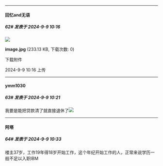 ﻿
*****

####  回忆and无语  
##### 62#       发表于 2024-9-9 10:16

<img src="https://img.saraba1st.com/forum/202409/09/101606h7pz4x5l74wowx3f.jpg" referrerpolicy="no-referrer">

<strong>image.jpg</strong> (233.13 KB, 下载次数: 0)

下载附件

2024-9-9 10:16 上传


*****

####  ymm1030  
##### 63#       发表于 2024-9-9 10:21

我要是能把贷款清了就直接退休了<img src="https://static.saraba1st.com/image/smiley/face2017/001.png" referrerpolicy="no-referrer">


*****

####  阿塔  
##### 64#       发表于 2024-9-9 10:33

楼主37岁，工作19年得18岁开始工作，这个年纪开始工作的人，正常来说学历一般不足以入职IBM

